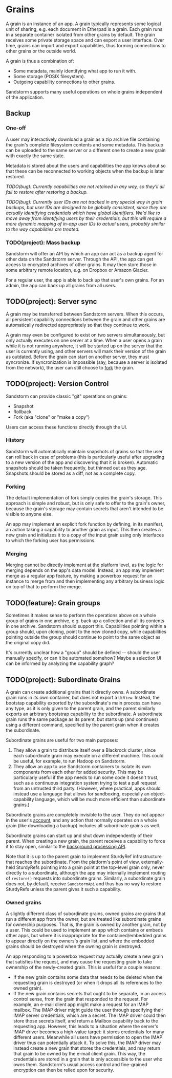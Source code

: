 # Grains

A grain is an instance of an app. A grain typically represents some logical unit of sharing, e.g. each document in Etherpad is a grain. Each grain runs in a separate container isolated from other grains by default. The grain receives some private storage space and can export a user interface. Over time, grains can import and export capabilities, thus forming connections to other grains or the outside world.

A grain is thus a combination of:

- Some metadata, mainly identifying what app to run it with.
- Some storage (POSIX filesystem).
- Outgoing capability connections to other grains.

Sandstorm supports many useful operations on whole grains independent of the application.

## Backup

### One-off

A user may interactively download a grain as a zip archive file containing the grain's complete filesystem contents and some metadata. This backup can be uploaded to the same server or a different one to create a new grain with exactly the same state.

Metadata is stored about the users and capabilities the app knows about so that these can be reconnected to working objects when the backup is later restored.

_TODO(bug): Currently capabilities are not retained in any way, so they'll all fail to restore after restoring a backup._

_TODO(bug): Currently user IDs are not tracked in any special way in grain backups, but user IDs are designed to be globally consistent, since they are actually identifying credentials which have global identifiers. We'd like to move away from identifying users by their credentials, but this will require a more dynamic mapping of in-app user IDs to actual users, probably similar to the way capabilities are treated._

### TODO(project): Mass backup

Sandstorm will offer an API by which an app can act as a backup agent for other data on the Sandstorm server. Through the API, the app can get access to encrypted archives of other grains. It may then store those in some arbitrary remote location, e.g. on Dropbox or Amazon Glacier.

For a regular user, the app is able to back up that user's own grains. For an admin, the app can back up all grains from all users.

## TODO(project): Server sync

A grain may be transferred between Sandstorm servers. When this occurs, all persistent capability connections between the grain and other grains are automatically redirected appropriately so that they continue to work.

A grain may even be configured to exist on two servers simultaneously, but only actually executes on one server at a time. When a user opens a grain while it is not running anywhere, it will be started up on the server that the user is currently using, and other servers will mark their version of the grain as outdated. Before the grain can start on another server, they must syncronize. If syncronization is impossible (say, because a server is isolated from the network), the user can still choose to [fork](../version-control) the grain.

## TODO(project): Version Control

Sandstorm can provide classic "git" operations on grains:

- Snapshot
- Rollback
- Fork (aka "clone" or "make a copy")

Users can access these functions directly through the UI.

### History

Sandstorm will automatically maintain snapshots of grains so that the user can roll back in case of problems (this is particularly useful after upgrading to a new version of the app and discovering that it is broken). Automatic snapshots should be taken frequently, but thinned out as they age. Snapshots should be stored as a diff, not as a complete copy.

### Forking

The default implementation of fork simply copies the grain's storage. This approach is simple and robust, but is only safe to offer to the grain's owner, because the grain's storage may contain secrets that aren't intended to be visible to anyone else.

An app may implement an explicit fork function by defining, in its manifest, an action taking a capability to another grain as input. This then creates a new grain and initializes it to a copy of the input grain using only interfaces to which the forking user has permissions.

### Merging

Merging cannot be directly implement at the platform level, as the logic for merging depends on the app's data model. Instead, an app may implement merge as a regular app feature, by making a powerbox request for an instance to merge from and then implementing any arbitrary business logic on top of that to perform the merge.

## TODO(feature): Grain groups

Sometimes it makes sense to perform the operations above on a whole group of grains in one archive, e.g. back up a collection and all its contents in one archive. Sandstorm should support this. Capabilities pointing within a group should, upon cloning, point to the new cloned copy, while capabilities pointing outside the group should continue to point to the same object as the original copy did.

It's currently unclear how a "group" should be defined -- should the user manually specify, or can it be automated somehow? Maybe a selection UI can be informed by analyzing the capability graph?

## TODO(project): Subordinate Grains

A grain can create additional grains that it directly owns. A subordinate grain runs in its own container, but does not export a `UiView`. Instead, the bootstap capability exported by the subordinate's main process can have any type, as it is only given to the parent grain, and the parent similarly exports an arbitrary bootstrap capability to the subordinate. A subordinate grain runs the same package as its parent, but starts up (and continues) using a different command, specified by the parent grain when it creates the subordinate.

Subordinate grains are useful for two main purposes:

1. They allow a grain to distribute itself over a Blackrock cluster, since each subordinate grain may execute on a different machine. This could be useful, for example, to run Hadoop on Sandstorm.
2. They allow an app to use Sandstorm containers to isolate its own components from each other for added security. This may be particularly useful if the app needs to run some code it doesn't trust, such as a continuous integration system trying to test a pull request from an untrusted third party. (However, where practical, apps should instead use a language that allows for sandboxing, especially an object-capability language, which will be much more efficient than subordinate grains.)

Subordinate grains are completely invisible to the user. They do not appear in the user's [account](../accounts), and any action that normally operates on a whole grain (like downloading a backup) includes all subordinate grains as well.

Subordinate grains can start up and shut down independently of their parent. When creating a new grain, the parent receives a capability to force it to stay open, similar to the [background processing API](../background).

Note that it is up to the parent grain to implement SturdyRef infrastructure that reaches the subordinate. From the platform's point of view, externally-held SturdyRefs pointing into a grain point at the top-level grain only, never directly to a subordinate, although the app may internally implement routing of `restore()` requests into subordinate grains. Similarly, a subordinate grain does not, by default, receive `SandstormApi` and thus has no way to restore SturdyRefs unless the parent gives it such a capability.

### Owned grains

A slightly different class of subordinate grains, owned grains are grains that run a different app from the owner, but are treated like subordinate grains for ownership purposes. That is, the grain is owned by another grain, not by a user. This could be used to implement an app which contains or embeds other apps, but where it is inappropriate for the contained/embedded grains to appear directly on the owners's grain list, and where the embedded grains should be destroyed when the owning grain is destroyed.

An app responding to a powerbox request may actually create a new grain that satisfies the request, and may cause the requesting grain to take ownership of the newly-created grain. This is useful for a couple reasons:

- If the new grain contains some data that needs to be deleted when the requesting grain is destroyed (or when it drops all its references to the owned grain).
- If the new grain contains secrets that ought to be separate, in an access control sense, from the grain that responded to the request. For example, an e-mail client app might make a request for an IMAP mailbox. The IMAP driver might guide the user through specifying their IMAP server credentials, which are a secret. The IMAP driver could then store those secrets itself, and return a Mailbox capability back to the requesting app. However, this leads to a situation where the server's IMAP driver becomes a high-value target: it stores credentials for many different users. Meanwhile all users have permission to open the IMAP driver thus can potentially attack it. To solve this, the IMAP driver may instead create a new grain that stores the credentials, and may return that grain to be owned by the e-mail client grain. This way, the credentials are stored in a grain that is only accessible to the user who owns them. Sandstorm's usual access control and fine-grained encryption can then be relied upon for security.
